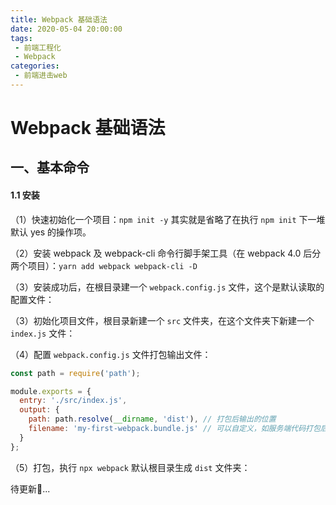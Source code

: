 ```yaml
---
title: Webpack 基础语法
date: 2020-05-04 20:00:00
tags:
 - 前端工程化
 - Webpack
categories:
 - 前端进击web
---
```

#  Webpack 基础语法
## 一、基本命令
#### 1.1 安装
（1）快速初始化一个项目：`npm init -y` 其实就是省略了在执行 `npm init` 下一堆默认 yes 的操作项。

（2）安装 webpack 及 webpack-cli 命令行脚手架工具（在 webpack 4.0 后分两个项目）：`yarn add webpack webpack-cli -D`

（3）安装成功后，在根目录建一个 `webpack.config.js` 文件，这个是默认读取的配置文件：

<CustomImage src='/growth-record/engineering/webpack/jichuyufa01.webp' />

（3）初始化项目文件，根目录新建一个 `src` 文件夹，在这个文件夹下新建一个 `index.js` 文件：
<CustomImage src='/growth-record/engineering/webpack/jichuyufa02.webp' />

（4）配置 `webpack.config.js` 文件打包输出文件：
```javascript
const path = require('path');

module.exports = {
  entry: './src/index.js',
  output: {
    path: path.resolve(__dirname, 'dist'), // 打包后输出的位置
    filename: 'my-first-webpack.bundle.js' // 可以自定义，如服务端代码打包后命名：server.bundle.js , 客户端代码：app.bunlde.js
  }
};
```
（5）打包，执行 `npx webpack` 默认根目录生成 `dist` 文件夹：
<CustomImage src='/growth-record/engineering/webpack/jichuyufa03.webp' />

待更新🚀...
